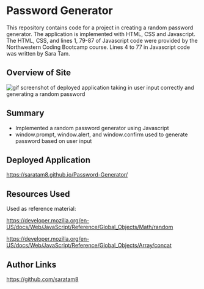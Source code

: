 # Password Generator
This repository contains code for a project in creating a random password generator. The application is implemented with HTML, CSS and Javascript. The HTML, CSS, and lines 1, 79-87 of Javascript code were provided by the Northwestern Coding Bootcamp course. Lines 4 to 77 in Javascript code was written by Sara Tam.


## Overview of Site
![gif screenshot of deployed application taking in user input correctly and generating a random password](./screenshot/password_generator_screenshot.gif)

## Summary
* Implemented a random password generator using Javascript
* window.prompt, window.alert, and window.confirm used to generate password based on user input


## Deployed Application
https://saratam8.github.io/Password-Generator/


## Resources Used

Used as reference material:

https://developer.mozilla.org/en-US/docs/Web/JavaScript/Reference/Global_Objects/Math/random

https://developer.mozilla.org/en-US/docs/Web/JavaScript/Reference/Global_Objects/Array/concat


## Author Links
https://github.com/saratam8